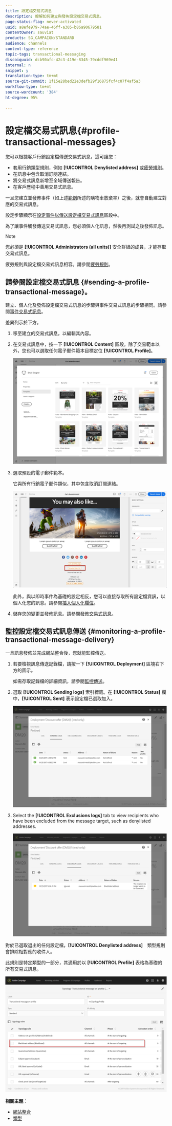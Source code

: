 ```yaml
---
title: 設定檔交易式訊息
description: 瞭解如何建立與發佈設定檔交易式訊息。
page-status-flag: never-activated
uuid: a8efe979-74ae-46ff-a305-b86a90679581
contentOwner: sauviat
products: SG_CAMPAIGN/STANDARD
audience: channels
content-type: reference
topic-tags: transactional-messaging
discoiquuid: dcb90afc-42c3-419e-8345-79cddf969e41
internal: n
snippet: y
translation-type: tm+mt
source-git-commit: 1f15e28bed22e3defb29f16875fcf4c07f4af5a3
workflow-type: tm+mt
source-wordcount: '384'
ht-degree: 95%

---
```



# 設定檔交易式訊息{#profile-transactional-messages}

您可以根據客戶行銷設定檔傳送交易式訊息，這可讓您：

* 套用行銷類型規則，例如 **[!UICONTROL Denylisted address]** 或[疲勞規則](../../sending/using/fatigue-rules.md)。
* 在訊息中包含取消訂閱連結。
* 將交易式訊息新增至全域傳送報告。
* 在客戶歷程中善用交易式訊息。

一旦您建立並發佈事件（如上述[範例](../../channels/using/getting-started-with-transactional-msg.md#transactional-messaging-operating-principle)所述的購物車放棄率）之後，就會自動建立對應的交易式訊息。

設定步驟顯示在[設定事件以傳送設定檔交易式訊息](../../administration/using/configuring-transactional-messaging.md#use-case--configuring-an-event-to-send-a-transactional-message)區段中。

為了讓事件觸發傳送交易式訊息，您必須個人化訊息，然後再測試之後發佈訊息。

>[!NOTE]
>
>您必須是 **[!UICONTROL Administrators (all units)]** 安全群組的成員，才能存取交易式訊息。
>
>疲勞規則與設定檔交易式訊息相容。請參閱[疲勞規則](../../sending/using/fatigue-rules.md)。

## 請參閱設定檔交易式訊息 {#sending-a-profile-transactional-message}。

建立、個人化及發佈設定檔交易式訊息的步驟與事件交易式訊息的步驟相同。請參閱[事件交易式訊息](../../channels/using/event-transactional-messages.md)。

差異列示於下方。

1. 移至建立的交易式訊息，以編輯其內容。
1. 在交易式訊息中，按一下 **[!UICONTROL Content]** 區段。除了交易範本以外，您也可以選取任何電子郵件範本目標定位 **[!UICONTROL Profile]**。

   ![](assets/message-center_marketing_templates.png)

1. 選取預設的電子郵件範本。

   它與所有行銷電子郵件類似，其中包含取消訂閱連結。

   ![](assets/message-center_marketing_perso_unsubscription.png)

   此外，與以即時事件為基礎的設定相反，您可以直接存取所有設定檔資訊，以個人化您的訊息。請參閱[插入個人化欄位](../../designing/using/personalization.md#inserting-a-personalization-field)。

1. 儲存您的變更並發佈訊息。請參閱[發佈交易式訊息](../../channels/using/event-transactional-messages.md#publishing-a-transactional-message)。

## 監控設定檔交易式訊息傳送 {#monitoring-a-profile-transactional-message-delivery}

一旦訊息發佈並完成網站整合後，您就能監控傳送。

1. 若要檢視訊息傳送記錄檔，請按一下 **[!UICONTROL Deployment]** 區塊右下方的圖示。

   如需存取記錄檔的詳細資訊，請參閱[監控傳送](../../sending/using/monitoring-a-delivery.md)。

1. 選取 **[!UICONTROL Sending logs]** 索引標籤。在 **[!UICONTROL Status]** 欄中，**[!UICONTROL Sent]** 表示設定檔已選取加入。

   ![](assets/message-center_marketing_sending_logs.png)

1. Select the **[!UICONTROL Exclusions logs]** tab to view recipients who have been excluded from the message target, such as denylisted addresses.

   ![](assets/message-center_marketing_exclusion_logs.png)

對於已選取退出的任何設定檔，**[!UICONTROL Denylisted address]**　類型規則會排除相對應的收件人。

此規則是特定類型的一部分，其適用於以 **[!UICONTROL Profile]** 表格為基礎的所有交易式訊息。

![](assets/message-center_marketing_typology.png)

**相關主題**：

* [網站整合](../../administration/using/configuring-transactional-messaging.md#integrating-the-triggering-of-the-event-in-a-website)
* [類型](../../sending/using/about-typology-rules.md)

